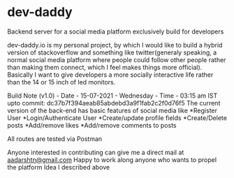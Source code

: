# dev-daddy
Backend server for a social media platform exclusively build for developers


dev-daddy.io is my personal project,
by which I would like to build a hybrid version of stackoverflow and something like twitter(generaly speaking, a normal social media platform where people could follow other people rather than making them connect, which I feel makes things more official).
Basically I want to give developers a more socially interactive life rather than the 14 or 15 inch of led monitors.


Build Note (v1.0) - Date - 15-07-2021 - Wednesday - Time - 03:15 am IST
upto commit: dc37b7f394aeab85abdebd3a9f1fab2c2f0d76f5
The current version of the back-end has basic features of social media like 
    *Register User
    *Login/Authenticate User
    *Create/update profile fields
    *Create/Delete posts
    *Add/remove likes
    *Add/remove comments to posts
    
All routes are tested via Postman


Anyone interested in contributing can give me a direct mail at aadarshtn@gmail.com
Happy to work along anyone who wants to propel the platform Idea I described above
